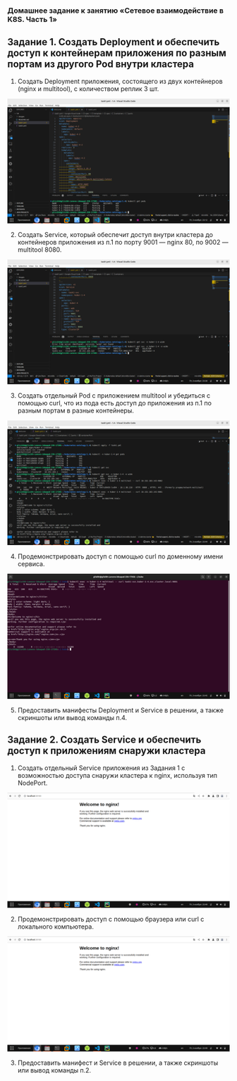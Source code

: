 
### Домашнее задание к занятию «Сетевое взаимодействие в K8S. Часть 1»

## Задание 1. Создать Deployment и обеспечить доступ к контейнерам приложения по разным портам из другого Pod внутри кластера

1. Создать Deployment приложения, состоящего из двух контейнеров (nginx и multitool), с количеством реплик 3 шт.

![Скрин 1](./images/1.png)

2. Создать Service, который обеспечит доступ внутри кластера до контейнеров приложения из п.1 по порту 9001 — nginx 80, по 9002 — multitool 8080.

![Скрин 2](./images/2.png)

3. Создать отдельный Pod с приложением multitool и убедиться с помощью curl, что из пода есть доступ до приложения из п.1 по разным портам в разные контейнеры.

![Скрин 3](./images/3.png)

4. Продемонстрировать доступ с помощью curl по доменному имени сервиса.

![Скрин 4](./images/4.png)

5. Предоставить манифесты Deployment и Service в решении, а также скриншоты или вывод команды п.4.



## Задание 2. Создать Service и обеспечить доступ к приложениям снаружи кластера

1. Создать отдельный Service приложения из Задания 1 с возможностью доступа снаружи кластера к nginx, используя тип NodePort.

![Скрин 5](./images/6.png)

2. Продемонстрировать доступ с помощью браузера или curl с локального компьютера. 

![Скрин 6](./images/6.png)

3. Предоставить манифест и Service в решении, а также скриншоты или вывод команды п.2.

